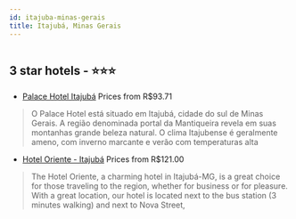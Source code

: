 ```yaml
---
id: itajuba-minas-gerais
title: Itajubá, Minas Gerais
---
```


<center><img src="http://media.omnibees.com/Images/8650/Property/379978.jpg" alt="" /></center>


##  3 star hotels - ⭐️⭐️⭐️

-    [Palace Hotel Itajubá](https://www.hurb.com/br/hotels/itajuba/palace-hotel-itajuba-OMN-8650?cmp=18055) Prices from R$93.71
   > O Palace Hotel está situado em Itajubá, cidade do sul de Minas Gerais. A região denominada portal da Mantiqueira revela em suas montanhas grande beleza natural. O clima Itajubense é geralmente ameno, com inverno marcante e verão com temperaturas alta
-    [Hotel Oriente - Itajubá](https://www.hurb.com/br/hotels/itajuba/hotel-oriente-itajuba-OMN-9493?cmp=18055) Prices from R$121.00
   > The Hotel Oriente, a charming hotel in Itajubá-MG, is a great choice for those traveling to the region, whether for business or for pleasure. With a great location, our hotel is located next to the bus station (3 minutes walking) and next to Nova Street, 
